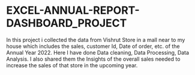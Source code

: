 # EXCEL-ANNUAL-REPORT-DASHBOARD_PROJECT

In this project i collected the data from Vishrut Store in a mall near to my house which includes the sales, customer Id, Date of order, etc. of the Annual Year 2022.
Here I have done Data cleaning, Data Processing, Data Analysis.
I also shared them the Insights of the overall sales needed to increase the sales of that store in the upcoming year.
